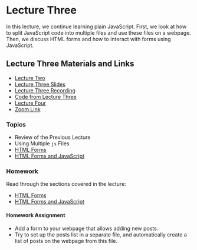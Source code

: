 # Lecture Three

In this lecture, we continue learning plain JavaScript. First, we look at how to split JavaScript code into multiple files and use these files on a webpage. Then, we discuss HTML forms and how to interact with forms using JavaScript.

## Lecture Three Materials and Links

- [Lecture Two](../Lesson-02/README.md)
- [Lecture Three Slides](Slides.md)
- [Lecture Three Recording]()
- [Code from Lecture Three]()
- [Lecture Four](../Lesson-04/README.md)
- [Zoom Link]()

### Topics

- Review of the Previous Lecture
- Using Multiple `js` Files
- [HTML Forms](https://github.com/FE-BE-Microdegrees/Subjects/tree/Front-end-Lessons/Front-End-Technologies/Topics/HTML-Forms/README.md)
- [HTML Forms and JavaScript](https://github.com/FE-BE-Microdegrees/Subjects/tree/Front-end-Lessons/Front-End-Technologies/Topics/Forms-and-JS/README.md)

### Homework

Read through the sections covered in the lecture:

- [HTML Forms](https://github.com/FE-BE-Microdegrees/Subjects/tree/Front-end-Lessons/Front-End-Technologies/Topics/HTML-Forms/README.md)
- [HTML Forms and JavaScript](https://github.com/FE-BE-Microdegrees/Subjects/tree/Front-end-Lessons/Front-End-Technologies/Topics/Forms-and-JS/README.md)

#### Homework Assignment

- Add a form to your webpage that allows adding new posts.
- Try to set up the posts list in a separate file, and automatically create a list of posts on the webpage from this file.

